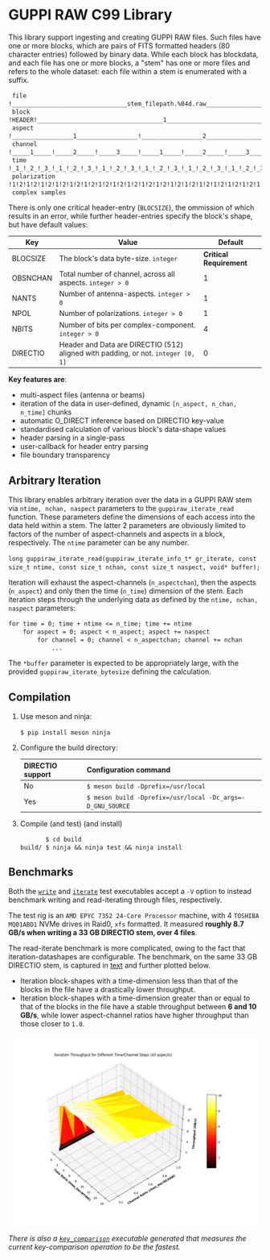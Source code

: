 # GUPPI RAW C99 Library

This library support ingesting and creating GUPPI RAW files. Such files have one or more blocks, which are pairs of FITS formatted headers (80 character entries) followed by binary data. While each block has blockdata, and each file has one or more blocks, a "stem" has one or more files and refers to the whole dataset: each file within a stem is enumerated with a suffix.

```
 file           !________________________________stem_filepath.%04d.raw_______________________...
 block         	!HEADER!___________________________________1___________________________________!
 aspect        	       !_________________1_________________!_________________2_________________!
 channel       	       !_____1_____!_____2_____!_____3_____!_____1_____!_____2_____!_____3_____!
 time          	       !_1_!_2_!_3_!_1_!_2_!_3_!_1_!_2_!_3_!_1_!_2_!_3_!_1_!_2_!_3_!_1_!_2_!_3_!
 polarization  	       !1!2!1!2!1!2!1!2!1!2!1!2!1!2!1!2!1!2!1!2!1!2!1!2!1!2!1!2!1!2!1!2!1!2!1!2!
 complex samples
```

There is only one critical header-entry (`BLOCSIZE`), the ommission of which results in an error, while further header-entries specify the block's shape, but have default values:

Key 		 | Value | Default
---------|-|-
BLOCSIZE | The block's data byte-size. `integer` | **Critical Requirement**
OBSNCHAN | Total number of channel, across all aspects. `integer > 0` | 1
NANTS    | Number of antenna-aspects. `integer > 0` | 1
NPOL     | Number of polarizations. `integer > 0` | 1
NBITS    | Number of bits per complex-component. `integer > 0` | 4
DIRECTIO | Header and Data are DIRECTIO (512) aligned with padding, or not. `integer [0, 1]` | 0

**Key features are**:
- multi-aspect files (antenna or beams)
- iteration of the data in user-defined, dynamic `[n_aspect, n_chan, n_time]` chunks
- automatic O_DIRECT inference based on DIRECTIO key-value
- standardised calculation of various block's data-shape values
- header parsing in a single-pass
- user-callback for header entry parsing
- file boundary transparency

## Arbitrary Iteration

This library enables arbitrary iteration over the data in a GUPPI RAW stem via `ntime, nchan, naspect` parameters to the `guppiraw_iterate_read` function. These parameters define the dimensions of each access into the data held within a stem. The latter 2 parameters are obviously limited to factors of the number of aspect-channels and aspects in a block, respectively. The `ntime` parameter can be any number.

`long guppiraw_iterate_read(guppiraw_iterate_info_t* gr_iterate, const size_t ntime, const size_t nchan, const size_t naspect, void* buffer);`

Iteration will exhaust the aspect-channels (`n_aspectchan`), then the aspects (`n_aspect`) and only then the time (`n_time`) dimension of the stem. Each iteration steps through the underlying data as defined by the `ntime, nchan, naspect` parameters:

```
for time = 0; time + ntime <= n_time; time += ntime
	for aspect = 0; aspect < n_aspect; aspect += naspect
		for channel = 0; channel < n_aspectchan; channel += nchan
			...
```

The `*buffer` parameter is expected to be appropriately large, with the provided `guppiraw_iterate_bytesize` defining the calculation.

## Compilation

1. Use meson and ninja:

	`$ pip install meson ninja`

2. Configure the build directory:

	DIRECTIO support | Configuration command
	-|-
	No | `$ meson build -Dprefix=/usr/local`
	Yes | `$ meson build -Dprefix=/usr/local -Dc_args=-D_GNU_SOURCE`

3. Compile (and test) (and install)

	```
	       $ cd build
	build/ $ ninja && ninja test && ninja install
	```

## Benchmarks

Both the [`write`](./tests/write.c) and [`iterate`](./tests/iterate.c) test executables accept a `-V` option to instead benchmark writing and read-iterating through files, respectively.

The test rig is an `AMD EPYC 7352 24-Core Processor` machine, with 4 `TOSHIBA MQ01ABD1` NVMe drives in Raid0, `xfs` formatted.
It measured **roughly 8.7 GB/s when writing a 33 GB DIRECTIO stem, over 4 files**.

The read-iterate benchmark is more complicated, owing to the fact that iteration-datashapes are configurable. The benchmark, on the same 33 GB DIRECTIO stem, is captured in [text](./benchmarks/iterate.txt) and further plotted below.
- Iteration block-shapes with a time-dimension less than that of the blocks in the file have a drastically lower throughput.  
- Iteration block-shapes with a time-dimension greater than or equal to that of the blocks in the file have a stable throughput between **6 and 10 GB/s**, while lower aspect-channel ratios have higher throughput than those closer to `1.0`.

![Read-Iterate Benchmarks Plot](./benchmarks/iterate_benchmark.png)


*There is also a [`key_comparison`](./tests/key_comparison.c) executable generated that measures the current key-comparison operation to be the fastest.*